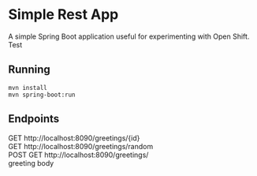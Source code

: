 # Simple Rest App

A simple Spring Boot application useful for experimenting with Open Shift. Test

## Running
```
mvn install  
mvn spring-boot:run  
```

## Endpoints
GET http://localhost:8090/greetings/{id}  
GET http://localhost:8090/greetings/random  
POST GET http://localhost:8090/greetings/  
	greeting body    
